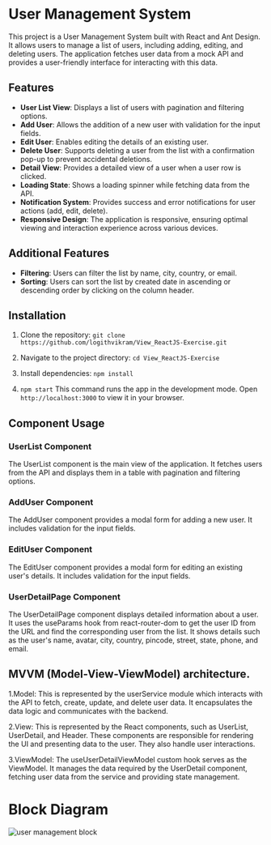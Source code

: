 # User Management System

This project is a User Management System built with React and Ant Design. It allows users to manage a list of users, including adding, editing, and deleting users. The application fetches user data from a mock API and provides a user-friendly interface for interacting with this data.

## Features

- **User List View**: Displays a list of users with pagination and filtering options.
- **Add User**: Allows the addition of a new user with validation for the input fields.
- **Edit User**: Enables editing the details of an existing user.
- **Delete User**: Supports deleting a user from the list with a confirmation pop-up to prevent accidental deletions.
- **Detail View**: Provides a detailed view of a user when a user row is clicked.
- **Loading State**: Shows a loading spinner while fetching data from the API.
- **Notification System**: Provides success and error notifications for user actions (add, edit, delete).
- **Responsive Design**: The application is responsive, ensuring optimal viewing and interaction experience across various devices.

## Additional Features

- **Filtering**: Users can filter the list by name, city, country, or email.
- **Sorting**: Users can sort the list by created date in ascending or descending order by clicking on the column header.

## Installation

1. Clone the repository:
`git clone https://github.com/logithvikram/View_ReactJS-Exercise.git`

2. Navigate to the project directory:
`cd View_ReactJS-Exercise`

3. Install dependencies:
`npm install`

4. `npm start`
This command runs the app in the development mode. 
Open `http://localhost:3000` to view it in your browser.

## Component Usage

### UserList Component

The UserList component is the main view of the application. It fetches users from the API and displays them in a table with pagination and filtering options.

### AddUser Component

The AddUser component provides a modal form for adding a new user. It includes validation for the input fields.

### EditUser Component

The EditUser component provides a modal form for editing an existing user's details. It includes validation for the input fields.

### UserDetailPage Component

The UserDetailPage component displays detailed information about a user. It uses the useParams hook from react-router-dom to get the user ID from the URL and find the corresponding user from the list. It shows details such as the user's name, avatar, city, country, pincode, street, state, phone, and email.

## MVVM (Model-View-ViewModel) architecture. 
1.Model: This is represented by the userService module which interacts with the API to fetch, create, update, and delete user data. It encapsulates the data logic and communicates with the backend.

2.View: This is represented by the React components, such as UserList, UserDetail, and Header. These components are responsible for rendering the UI and presenting data to the user. They also handle user interactions.

3.ViewModel: The useUserDetailViewModel custom hook serves as the ViewModel. It manages the data required by the UserDetail component, fetching user data from the service and providing state management.

# Block Diagram

![user management block](https://github.com/logithvikram/View_ReactJS-Exercise/assets/106614043/da03375b-8e5d-4121-a2dd-537a3ea562d4)
